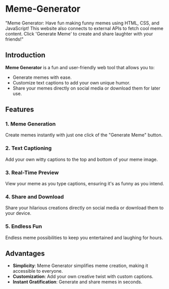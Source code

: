 # Meme-Generator
"Meme Generator: Have fun making funny memes using HTML, CSS, and JavaScript! This website also connects to external APIs to fetch cool meme content. Click 'Generate Meme' to create and share laughter with your friends!"

## Introduction

**Meme Generator** is a fun and user-friendly web tool that allows you to:

- Generate memes with ease.
- Customize text captions to add your own unique humor.
- Share your memes directly on social media or download them for later use.

## Features

### 1. **Meme Generation**

Create memes instantly with just one click of the "Generate Meme" button.

### 2. **Text Captioning**

Add your own witty captions to the top and bottom of your meme image.

### 3. **Real-Time Preview**

View your meme as you type captions, ensuring it's as funny as you intend.

### 4. **Share and Download**

Share your hilarious creations directly on social media or download them to your device.

### 5. **Endless Fun**

Endless meme possibilities to keep you entertained and laughing for hours.

## Advantages

- **Simplicity**: Meme Generator simplifies meme creation, making it accessible to everyone.
- **Customization**: Add your own creative twist with custom captions.
- **Instant Gratification**: Generate and share memes in seconds.
